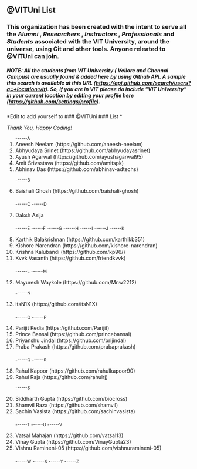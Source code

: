 ## @VITUni List
### This organization has been created with the intent to serve all the *Alumni* , *Researchers* , *Instructors* , *Professionals* and *Students* associated with the VIT University, around the universe, using Git and other tools. Anyone releated to @VITUni can join.
##### NOTE: All the students from VIT University ( Vellore and Chennai Campus) are usually found & added here by using Github API. A sample this search is available at this URL (https://api.github.com/search/users?q=+location:vit). So, if you are in VIT please do include "VIT University" in your current location by editing your profile here (https://github.com/settings/profile).
*Edit to add yourself to ### @VITUni ###  List *

*Thank You, Happy Coding!*



<ol type="1">
<sub>------A</sub>
<li>Aneesh Neelam                (https://github.com/aneesh-neelam)
<li>Abhyudaya Srinet             (https://github.com/abhyudayasrinet)
<li>Ayush Agarwal                (https://github.com/ayushagarwal95)
<li>Amit Srivastava              (https://github.com/amitspk)
<li>Abhinav Das                  (https://github.com/abhinav-adtechs)

<sub>------B</sub>
<li>Baishali Ghosh               (https://github.com/baishali-ghosh)

<sub>------C</sub>
<sub>------D</sub>
<li>Daksh Asija

<sub>------E</sub>
<sub>------F</sub>
<sub>------G</sub>
<sub>------H</sub>
<sub>------I</sub>
<sub>------J</sub>
<sub>------K</sub>
<li>Karthik Balakrishnan         (https://github.com/karthikb351)
<li>Kishore Narendran            (https://github.com/kishore-narendran)
<li>Krishna Kalubandi            (https://github.com/kp96/)
<li>Kvvk Vasanth                 (https://github.com/friendkvvk)

<sub>------L</sub>
<sub>------M</sub>
<li>Mayuresh Waykole             (https://github.com/Mnw2212) 

<sub>------N</sub>
<li>itsN1X                       (https://github.com/itsN1X)

<sub>------O</sub>
<sub>------P</sub>
<li>Parijit Kedia                (https://github.com/Parijit)
<li>Prince Bansal                (https://github.com/princebansal)
<li>Priyanshu Jindal             (https://github.com/prijindal)
<li>Praba Prakash                (https://github.com/prabaprakash)

<sub>------Q</sub>
<sub>------R</sub>
<li>Rahul Kapoor                 (https://github.com/rahulkapoor90)
<li>Rahul Raja                   (https://github.com/rahulrj) 

<sub>------S</sub>
<li>Siddharth Gupta              (https://github.com/biocross)
<li>Shamvil Raza                 (https://github.com/shamvil)
<li>Sachin Vasista               (https://github.com/sachinvasista)

<sub>------T</sub>
<sub>------U</sub>
<sub>------V</sub>
<li>Vatsal Mahajan               (https://github.com/vatsal13)
<li>Vinay Gupta                  (https://github.com/VinayGupta23)
<li>Vishnu Ramineni-05           (https://github.com/vishnuramineni-05)

<sub>------W</sub>
<sub>------X</sub>
<sub>------Y</sub>
<sub>------Z</sub>
